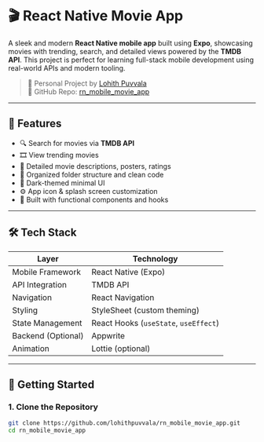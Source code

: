 # 🎬 React Native Movie App

A sleek and modern **React Native mobile app** built using **Expo**, showcasing movies with trending, search, and detailed views powered by the **TMDB API**. This project is perfect for learning full-stack mobile development using real-world APIs and modern tooling.

> 🧠 Personal Project by [Lohith Puvvala](https://github.com/lohithpuvvala)  
> 📁 GitHub Repo: [rn_mobile_movie_app](https://github.com/lohithpuvvala/rn_mobile_movie_app)

---

## 📱 Features

- 🔍 Search for movies via **TMDB API**
- 🎞 View trending movies
- 📝 Detailed movie descriptions, posters, ratings
- 📂 Organized folder structure and clean code
- 🌙 Dark-themed minimal UI
- ⚙️ App icon & splash screen customization
- 🧠 Built with functional components and hooks

---

## 🛠️ Tech Stack

| Layer | Technology |
|-------|------------|
| Mobile Framework | React Native (Expo) |
| API Integration | TMDB API |
| Navigation | React Navigation |
| Styling | StyleSheet (custom theming) |
| State Management | React Hooks (`useState`, `useEffect`) |
| Backend (Optional) | Appwrite |
| Animation | Lottie (optional) |

---

## 🚀 Getting Started

### 1. Clone the Repository

```bash
git clone https://github.com/lohithpuvvala/rn_mobile_movie_app.git
cd rn_mobile_movie_app
